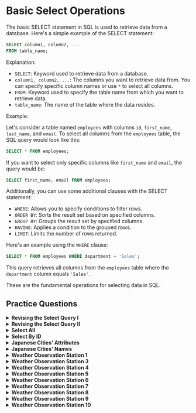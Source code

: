 #   Basic Select Operations
The basic SELECT statement in SQL is used to retrieve data from a database. Here's a simple example of the SELECT statement:

```sql
SELECT column1, column2, ...
FROM table_name;
```

Explanation:

- `SELECT`: Keyword used to retrieve data from a database.
- `column1, column2, ...`: The columns you want to retrieve data from. You can specify specific column names or use `*` to select all columns.
- `FROM`: Keyword used to specify the table name from which you want to retrieve data.
- `table_name`: The name of the table where the data resides.

Example:

Let's consider a table named `employees` with columns `id`, `first_name`, `last_name`, and `email`. To select all columns from the `employees` table, the SQL query would look like this:

```sql
SELECT * FROM employees;
```

If you want to select only specific columns like `first_name` and `email`, the query would be:

```sql
SELECT first_name, email FROM employees;
```

Additionally, you can use some additional clauses with the SELECT statement:

- `WHERE`: Allows you to specify conditions to filter rows.
- `ORDER BY`: Sorts the result set based on specified columns.
- `GROUP BY`: Groups the result set by specified columns.
- `HAVING`: Applies a condition to the grouped rows.
- `LIMIT`: Limits the number of rows returned.

Here's an example using the `WHERE` clause:

```sql
SELECT * FROM employees WHERE department = 'Sales';
```

This query retrieves all columns from the `employees` table where the `department` column equals `'Sales'`.

These are the fundamental operations for selecting data in SQL.

##   Practice Questions

<details>
<summary><b>Revising the Select Query I</b></summary>

+ <details>
    <summary><b>Questions</b></summary>

   Query all columns for all American cities in the CITY table with populations larger than 100000. The CountryCode for America is USA.
    The CITY table is described as follows: 

   <img src="./assets/Revising_the_Select_Query-I.jpg" alt="CITY Table" style="height:100%; width:60%">

   </details>
+ <details>
    <summary><b>Code</b></summary>
    
    ```sql
    SELECT * 
    FROM CITY 
    WHERE COUNTRYCODE = "USA" AND POPULATION > 100000
    ```
   </details>
</details>


<details>
<summary><b>Revising the Select Query II</b></summary>

+ <details>
    <summary><b>Questions</b></summary>

   Query the NAME field for all American cities in the CITY table with populations larger than 120000. The CountryCode for America is USA.
   The CITY table is described as follows:
   <img src="assets/Revising_the_Select_Query-I.jpg" alt="CITY Table" style="height:100%; width:60%">

   </details>
+ <details>
    <summary><b>Code</b></summary>
    
    ```sql
    SELECT * 
    FROM CITY 
    WHERE COUNTRYCODE="USA" AND POPULATION>1200000
    ```
   </details>
</details>


<details>
<summary><b>Select All</b></summary>

+ <details>
    <summary><b>Questions</b></summary>

   Query all columns (attributes) for every row in the CITY table. 
   The CITY table is described as follows:

   <img src="assets/Revising_the_Select_Query-I.jpg" alt="CITY Table" style="height:100%; width:60%">

   </details>
+ <details>
    <summary><b>Code</b></summary>
    
    ```sql
    SELECT * 
    FROM CITY
    ```
   </details>
</details>

<details>
<summary><b>Select By ID</b></summary>

+ <details>
    <summary><b>Questions</b></summary>

   Query all columns for a city in CITY with the ID 1661.
   The CITY table is described as follows:
   <img src="assets/Revising_the_Select_Query-I.jpg" alt="CITY Table" style="height:100%; width:60%">

   </details>
+ <details>
    <summary><b>Code</b></summary>
    
    ```sql
    SELECT * 
    FROM CITY 
    WHERE ID=1661
    ```
   </details>
</details>


<details>
<summary><b>Japanese Cities' Attributes</b></summary>

+ <details>
    <summary><b>Questions</b></summary>

   Query all attributes of every Japanese city in the CITY table. The COUNTRYCODE for Japan is JPN.
   The CITY table is described as follows:
   <img src="assets/Revising_the_Select_Query-I.jpg" alt="CITY Table" style="height:100%; width:60%">

   </details>
+ <details>
    <summary><b>Code</b></summary>
    
    ```sql
    SELECT * 
    FROM CITY 
    WHERE COUNTRYCODE = "JPN"
    ```
   </details>
</details>


<details>
<summary><b>Japanese Cities' Names</b></summary>

+ <details>
    <summary><b>Questions</b></summary>

   Query the names of all the Japanese cities in the CITY table. The COUNTRYCODE for Japan is JPN.
   The CITY table is described as follows:
   <img src="assets/Revising_the_Select_Query-I.jpg" alt="CITY Table" style="height:100%; width:60%">

   </details>
+ <details>
    <summary><b>Code</b></summary>
    
    ```sql
    SELECT NAME 
    FROM CITY 
    WHERE COUNTRYCODE = "JPN"
    ```
   </details>
</details>


<details>
<summary><b>Weather Observation Station 1</b></summary>

+ <details>
    <summary><b>Questions</b></summary>

   Query a list of CITY and STATE from the STATION table.The STATION table is described as follows:
   <img src="assets/Weather_Observation_Station-1.jpg" alt="STATION Table" style="height:100%; width:60%">
   where LAT_N is the northern latitude and LONG_W is the western longitude.

   </details>
+ <details>
    <summary><b>Code</b></summary>
    
    ```sql
    SELECT CITY, STATE 
    FROM STATION
    ```
   </details>
</details>


<details>
<summary><b>Weather Observation Station 3</b></summary>

+ <details>
    <summary><b>Questions</b></summary>

   Query a list of CITY names from STATION for cities that have an even ID number. Print the results in any order, but exclude duplicates from the answer.
   The STATION table is described as follows:
   <img src="assets/Weather_Observation_Station-1.jpg" alt="STATION Table" style="height:100%; width:60%">
   where LAT_N is the northern latitude and LONG_W is the western longitude.

   </details>
+ <details>
    <summary><b>Code</b></summary>
    
    ```sql
    SELECT DISTINCT(CITY)
    FROM STATION
    WHERE id % 2 = 0
    ```
   </details>
</details>


<details>
<summary><b>Weather Observation Station 4</b></summary>

+ <details>
    <summary><b>Questions</b></summary>

   Find the difference between the total number of CITY entries in the table and the number of distinct CITY entries in the table.
   The STATION table is described as follows:
   <img src="assets/Weather_Observation_Station-1.jpg" alt="STATION Table" style="height:100%; width:60%">
   where LAT_N is the northern latitude and LONG_W is the western longitude.

   </details>
+ <details>
    <summary><b>Code</b></summary>
    
    ```sql
    SELECT (COUNT(CITY) - COUNT(DISTINCT(CITY))) 
    FROM STATION
    ```
   </details>
</details>


<details>
<summary><b>Weather Observation Station 5</b></summary>

+ <details>
    <summary><b>Questions</b></summary>

   Query the two cities in STATION with the shortest and longest CITY names, as well as their respective lengths (i.e.: number of characters in the name). If there is more than one smallest or largest city, choose the one that comes first when ordered alphabetically.
   The STATION table is described as follows:
   <img src="assets/Weather_Observation_Station-1.jpg" alt="STATION Table" style="height:100%; width:60%">
   where LAT_N is the northern latitude and LONG_W is the western longitude.

   </details>
+ <details>
    <summary><b>Code</b></summary>
    
    ```sql
    (SELECT CITY, LENGTH(CITY) AS CITYLENGTH
    FROM STATION
    ORDER BY CITYLENGTH, CITY
    LIMIT 1)
    UNION
    (SELECT CITY, LENGTH(CITY) AS CITYLENGTH
    FROM STATION
    ORDER BY CITYLENGTH DESC, CITY
    LIMIT 1)
    ```
   </details>
</details>


<details>
<summary><b>Weather Observation Station 6</b></summary>

+ <details>
    <summary><b>Questions</b></summary>

   Query the list of CITY names starting with vowels (i.e., a, e, i, o, or u) from STATION. Your result cannot contain duplicates.
   
   Input Format
   The STATION table is described as follows
   <img src="assets/Weather_Observation_Station-1.jpg" alt="Station Table" style="height:100%; width:60%">
   where LAT_N is the northern latitude and LONG_W is the western longitude.

   </details>
+ <details>
    <summary><b>Code</b></summary>
    
    ```sql
    SELECT DISTINCT CITY 
    FROM STATION 
    WHERE CITY LIKE 'A%' OR CITY LIKE 'E%' OR CITY LIKE 'I%' OR CITY LIKE 'O%' OR CITY LIKE 'U%'
    ```

    or
    ```sql
    SELECT DISTINCT CITY 
    FROM STATION 
    WHERE LEFT(CITY, 1) IN ('a', 'e', 'i', 'o', 'u')
    ```

    or
    ```sql
    SELECT DISTINCT CITY 
    FROM STATION 
    WHERE CITY LIKE ('[a,e,i,o,u]%');
   ```
    or
    ```sql
    SELECT DISTINCT(CITY) FROM STATION
    WHERE UPPER(SUBSTRING(CITY,1,1)) IN ('A','E','I','O','U');
    ```
   </details>
</details>


<details>
<summary><b>Weather Observation Station 7</b></summary>

+ <details>
    <summary><b>Questions</b></summary>
    
    Query the list of CITY names ending with vowels (a, e, i, o, u) from STATION. Your result cannot contain duplicates.

    Input Format
    The STATION table is described as follows:
    <img src="assets/Weather_Observation_Station-1.jpg" alt="STATION Table" style="height:100%; width:60%">
    where LAT_N is the northern latitude and LONG_W is the western longitude.

   </details>
+ <details>
    <summary><b>Code</b></summary>
    
    ```sql
    SELECT DISTINCT CITY FROM STATION 
    WHERE CITY LIKE '%A' OR CITY LIKE '%E' OR CITY LIKE '%I' OR CITY LIKE '%O' OR CITY LIKE '%U'
    ```
    or
    ```sql
    SELECT DISTINCT CITY 
    FROM STATION 
    WHERE RIGHT(CITY, 1) IN ('a', 'e', 'i', 'o', 'u')
    ```
    or
    ```sql
    SELECT  DISTINCT CITY 
    FROM STATION 
    WHERE CITY LIKE ('%[a,e,i,o,u]')
    ```
   </details>
</details>


<details>
<summary><b>Weather Observation Station 8</b></summary>

+ <details>
    <summary><b>Questions</b></summary>
    
    Query the list of CITY names from STATION which have vowels (i.e., a, e, i, o, and u) as both their first and last characters. Your result cannot contain duplicates.
    
    Input Format
    The STATION table is described as follows:
    <img src="assets/Weather_Observation_Station-1.jpg" alt="Table" style="height:100%; width:60%">
    where LAT_N is the northern latitude and LONG_W is the western longitude.

   </details>
+ <details>
    <summary><b>Code</b></summary>
    
    ```sql
    SELECT DISTINCT CITY 
    FROM STATION 
    WHERE CITY LIKE('[A,E,I,O,U]%[A,E,I,O,U]')
    ```
    or
    ```sql
    SELECT DISTINCT CITY 
    FROM STATION 
    WHERE CITY REGEXP '^[AEIOUaeiou].*[AEIOUaeiou]$'
    ```
   </details>
</details>


<details>
<summary><b>Weather Observation Station 9</b></summary>

+ <details>
    <summary><b>Questions</b></summary>
    Query the list of CITY names from STATION that do not start with vowels. Your result cannot contain duplicates.
    
    Input Format
    The STATION table is described as follows:
    <img src="assets/Weather_Observation_Station-1.jpg" alt="Table" style="height:100%; width:60%">
    where LAT_N is the northern latitude and LONG_W is the western longitude.

   </details>
+ <details>
    <summary><b>Code</b></summary>
    
    ```sql
    SELECT DISTINCT CITY 
    FROM STATION 
    WHERE CITY NOT LIKE('[A,E,I,O,U]%');
    ```
   </details>
</details>


<details>
<summary><b>Weather Observation Station 10</b></summary>

+ <details>
    <summary><b>Questions</b></summary>
    
    Query the list of CITY names from STATION that do not end with vowels. Your result cannot contain duplicates.

    Input Format
    The STATION table is described as follows:
    <img src="assets/Weather_Observation_Station-1.jpg" alt="Table" style="height:100%; width:60%">
    where LAT_N is the northern latitude and LONG_W is the western longitude.

   </details>
+ <details>
    <summary><b>Code</b></summary>
    
    ```sql
    SELECT DISTINCT CITY 
    FROM STATION 
    WHERE CITY NOT LIKE('%[A,E,I,O,U]')
    ```
   </details>
</details>